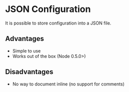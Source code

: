 # JSON Configuration

It is possible to store configuration into a JSON file.

## Advantages

* Simple to use
* Works out of the box (Node 0.5.0>)

## Disadvantages

* No way to document inline (no support for comments)
